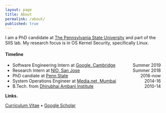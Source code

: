 ```yaml
---
layout: page
title: About
permalink: /about/
published: true
---
```


<style type="text/css">
	ul.exp {
		display: flex;
		justify-content: space-between;
		margin: 0px;
	}
	.tag {
		/*border: 1px solid black;*/
		background: lightgray;
		border-radius: 1ch;
		padding-inline: 1px;
		margin-inline-end: 1ch;
	}
</style>

<!-- <a href="{{ site.baseurl }}/" class="site-avatar">
	<img style="max-width: 100%" src="{{ site.favicon.svg }}" />
</a> -->

I am a PhD candidate at [The Pennsylvania State University](https://www.psu.edu/)
and part of the SIIS lab.
My research focus is in OS Kernel Security, specifically Linux.

#### Timeline

<ul class="exp">
	<li>Software Engineering Intern at <a href="https://careers.google.com/locations/cambridge/">Google, Cambridge</a></li>
	<span class="dates">Summer 2019</span>
</ul>

<ul class="exp">
	<li>Research Intern at <a href="https://www.nio.com/about">NIO, San Jose</a></li>
	<span class="dates">Summer 2018</span>
</ul>

<ul class="exp">
	<li>PhD candiate at <a href="https://www.psu.edu/">Penn State</a></li>
	<span class="dates">2016-now</span>
</ul>

<ul class="exp">
	<li>System Operations Engineer at <a href="http://www.media.net/">Media.net, Mumbai</a></li>
	<span class="dates">2014-16</span>
</ul>

<ul class="exp">
	<li>B.Tech. from <a href="https://www.daiict.ac.in">Dhirubhai Ambani Institute</a></li>
	<span class="dates">2010-14</span>
</ul>


**Links.**
<!-- [Resume](https://resume.0xa.fun/resume.pdf) -->
[Curriculum Vitae](https://resume.0xa.fun/cv-res.pdf)
• [Google Scholar](https://scholar.google.com/citations?user=NjtxVEoAAAAJ)

<!--
**Some legal stuff.**
All content on this website are solely my opinions.
It does not represent my employer's opinions.
-->
